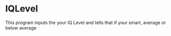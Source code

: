 # IQLevel
This program inputs the your IQ Level and tells that if your smart, average or below average

